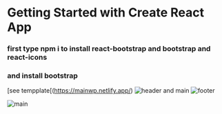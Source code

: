 # Getting Started with Create React App

### first type npm i to install react-bootstrap and bootstrap and react-icons
### and install bootstrap
[see tempplate[(https://mainwp.netlify.app/)
![header and main](https://github.com/alirezatalebizadeh/main-wp-react/assets/104105725/62863c86-34a5-4102-9819-53cf9cbc6fbc)
![footer](https://github.com/alirezatalebizadeh/main-wp-react/assets/104105725/2fb9a844-1fa2-4674-80d9-9d15227964cc)

![main](https://github.com/alirezatalebizadeh/main-wp-react/assets/104105725/37a0cace-53a4-474c-a358-42bc28976bdf)



